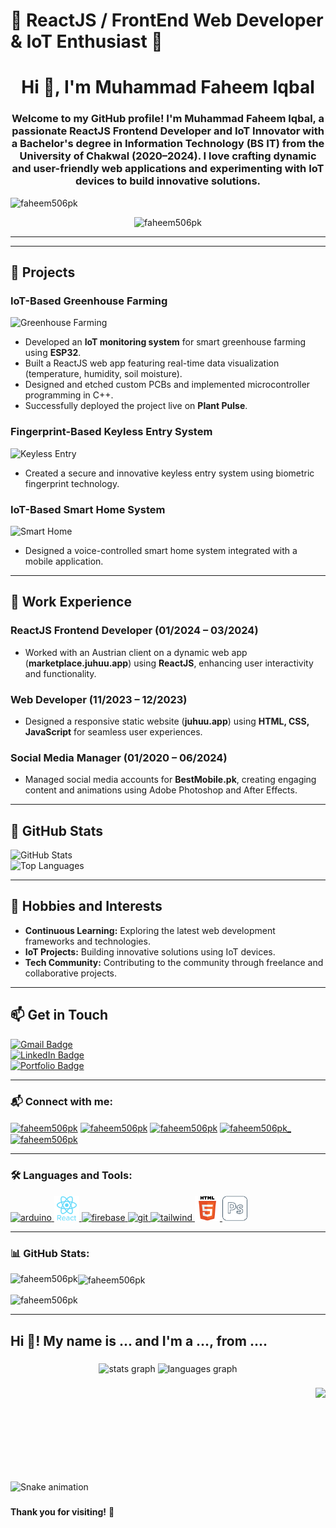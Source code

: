# 🌟 ReactJS / FrontEnd Web Developer & IoT Enthusiast 🌟 
<h1 align="center">Hi 👋, I'm Muhammad Faheem Iqbal</h1>
<h3 align="center">
Welcome to my GitHub profile! I'm Muhammad Faheem Iqbal, a passionate ReactJS Frontend Developer and IoT Innovator with a Bachelor's degree in Information Technology (BS IT) from the University of Chakwal (2020–2024). I love crafting dynamic and user-friendly web applications and experimenting with IoT devices to build innovative solutions.
</h3>

<p align="left"> <img src="https://komarev.com/ghpvc/?username=faheem506pk&label=Profile%20views&color=0e75b6&style=flat" alt="faheem506pk" /> </p>

<p align="center"> 
  <img src="https://github-profile-trophy.vercel.app/?username=faheem506pk&theme=onedark&no-frame=true&column=6&margin-w=15" alt="faheem506pk" />
</p>

---
---

## 🚀 **Projects**  
### **IoT-Based Greenhouse Farming**  
![Greenhouse Farming](https://via.placeholder.com/800x400?text=Greenhouse+Farming+Project)  
- Developed an **IoT monitoring system** for smart greenhouse farming using **ESP32**.  
- Built a ReactJS web app featuring real-time data visualization (temperature, humidity, soil moisture).  
- Designed and etched custom PCBs and implemented microcontroller programming in C++.  
- Successfully deployed the project live on **Plant Pulse**.  

### **Fingerprint-Based Keyless Entry System**  
![Keyless Entry](https://via.placeholder.com/800x400?text=Keyless+Entry+Project)  
- Created a secure and innovative keyless entry system using biometric fingerprint technology.  

### **IoT-Based Smart Home System**  
![Smart Home](https://via.placeholder.com/800x400?text=Smart+Home+System+Project)  
- Designed a voice-controlled smart home system integrated with a mobile application.  

---

## 💼 **Work Experience**  
### **ReactJS Frontend Developer** (01/2024 – 03/2024)  
- Worked with an Austrian client on a dynamic web app (**marketplace.juhuu.app**) using **ReactJS**, enhancing user interactivity and functionality.  

### **Web Developer** (11/2023 – 12/2023)  
- Designed a responsive static website (**juhuu.app**) using **HTML, CSS, JavaScript** for seamless user experiences.  

### **Social Media Manager** (01/2020 – 06/2024)  
- Managed social media accounts for **BestMobile.pk**, creating engaging content and animations using Adobe Photoshop and After Effects.  

---

## 🌟 **GitHub Stats**  
![GitHub Stats](https://github-readme-stats.vercel.app/api?username=your-github-username&show_icons=true&theme=radical)  
![Top Languages](https://github-readme-stats.vercel.app/api/top-langs/?username=your-github-username&layout=compact&theme=radical)  

---

## 🌱 **Hobbies and Interests**  
- **Continuous Learning:** Exploring the latest web development frameworks and technologies.  
- **IoT Projects:** Building innovative solutions using IoT devices.  
- **Tech Community:** Contributing to the community through freelance and collaborative projects.  

---

## 📫 **Get in Touch**  
[![Gmail Badge](https://img.shields.io/badge/Gmail-D14836?style=for-the-badge&logo=gmail&logoColor=white)](mailto:Faheemiqbalm@gmail.com)  
[![LinkedIn Badge](https://img.shields.io/badge/LinkedIn-0077B5?style=for-the-badge&logo=linkedin&logoColor=white)](https://linkedin.com/in/your-linkedin-profile)  
[![Portfolio Badge](https://img.shields.io/badge/Portfolio-24292e?style=for-the-badge&logo=github&logoColor=white)](https://github.com/your-username)  

---

<h3 align="left">📬 Connect with me:</h3>
<p align="left">
<a href="https://twitter.com/faheem506pk" target="blank"><img align="center" src="https://raw.githubusercontent.com/rahuldkjain/github-profile-readme-generator/master/src/images/icons/Social/twitter.svg" alt="faheem506pk" height="30" width="40" /></a>
<a href="https://linkedin.com/in/faheem506pk" target="blank"><img align="center" src="https://raw.githubusercontent.com/rahuldkjain/github-profile-readme-generator/master/src/images/icons/Social/linked-in-alt.svg" alt="faheem506pk" height="30" width="40" /></a>
<a href="https://fb.com/faheem506pk" target="blank"><img align="center" src="https://raw.githubusercontent.com/rahuldkjain/github-profile-readme-generator/master/src/images/icons/Social/facebook.svg" alt="faheem506pk" height="30" width="40" /></a>
<a href="https://instagram.com/faheem506pk_" target="blank"><img align="center" src="https://raw.githubusercontent.com/rahuldkjain/github-profile-readme-generator/master/src/images/icons/Social/instagram.svg" alt="faheem506pk_" height="30" width="40" /></a>
<a href="https://www.youtube.com/c/faheem506pk" target="blank"><img align="center" src="https://raw.githubusercontent.com/rahuldkjain/github-profile-readme-generator/master/src/images/icons/Social/youtube.svg" alt="faheem506pk" height="30" width="40" /></a>
</p>

---

<h3 align="left">🛠️ Languages and Tools:</h3>
<p align="left">
<a href="https://www.arduino.cc/" target="_blank" rel="noreferrer"> <img src="https://cdn.worldvectorlogo.com/logos/arduino-1.svg" alt="arduino" width="40" height="40"/> </a>
<a href="https://reactjs.org/" target="_blank" rel="noreferrer"> <img src="https://raw.githubusercontent.com/devicons/devicon/master/icons/react/react-original-wordmark.svg" alt="react" width="40" height="40"/> </a>
<a href="https://firebase.google.com/" target="_blank" rel="noreferrer"> <img src="https://www.vectorlogo.zone/logos/firebase/firebase-icon.svg" alt="firebase" width="40" height="40"/> </a>
<a href="https://git-scm.com/" target="_blank" rel="noreferrer"> <img src="https://www.vectorlogo.zone/logos/git-scm/git-scm-icon.svg" alt="git" width="40" height="40"/> </a>
<a href="https://tailwindcss.com/" target="_blank" rel="noreferrer"> <img src="https://www.vectorlogo.zone/logos/tailwindcss/tailwindcss-icon.svg" alt="tailwind" width="40" height="40"/> </a>
<a href="https://www.w3.org/html/" target="_blank" rel="noreferrer"> <img src="https://raw.githubusercontent.com/devicons/devicon/master/icons/html5/html5-original-wordmark.svg" alt="html5" width="40" height="40"/> </a>
<a href="https://www.photoshop.com/en" target="_blank" rel="noreferrer"> <img src="https://raw.githubusercontent.com/devicons/devicon/master/icons/photoshop/photoshop-line.svg" alt="photoshop" width="40" height="40"/> </a>
</p>

---

<h3 align="left">📊 GitHub Stats:</h3>
<p>
<img align="left" src="https://github-readme-stats.vercel.app/api/top-langs?username=faheem506pk&show_icons=true&locale=en&layout=compact" alt="faheem506pk" />
</p>

<p>
<img align="center" src="https://github-readme-stats.vercel.app/api?username=faheem506pk&show_icons=true&locale=en" alt="faheem506pk" />
</p>

<p>
<img align="center" src="https://github-readme-streak-stats.herokuapp.com/?user=faheem506pk&" alt="faheem506pk" />
</p>

---
<h2 align="left">Hi 👋! My name is ... and I'm a ..., from ....</h2>

###

<div align="center">
  <img src="https://github-readme-stats.vercel.app/api?username=maurodesouza&hide_title=false&hide_rank=false&show_icons=true&include_all_commits=true&count_private=true&disable_animations=false&theme=dracula&locale=en&hide_border=false" height="150" alt="stats graph"  />
  <img src="https://github-readme-stats.vercel.app/api/top-langs?username=maurodesouza&locale=en&hide_title=false&layout=compact&card_width=320&langs_count=5&theme=dracula&hide_border=false" height="150" alt="languages graph"  />
</div>

###

<img align="right" height="150" src="https://i.imgflip.com/65efzo.gif"  />

<br clear="both">

<img src="https://raw.githubusercontent.com/maurodesouza/maurodesouza/output/snake.svg" alt="Snake animation" />

###

**Thank you for visiting!** 🚀 
